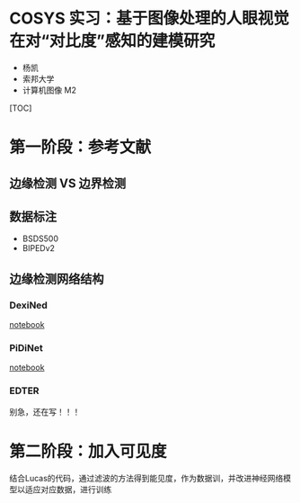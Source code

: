 # COSYS 实习：基于图像处理的人眼视觉在对“对比度”感知的建模研究

- 杨凯
- 索邦大学
- 计算机图像 M2

[TOC]

# 第一阶段：参考文献

## 边缘检测 VS 边界检测

## 数据标注

- BSDS500
- BIPEDv2

## 边缘检测网络结构

### DexiNed

[notebook](./DexiNed/main.ipynb)

### PiDiNet

[notebook](./PiDiNet/pidinet-master/index.ipynb)

### EDTER

别急，还在写！！！

# 第二阶段：加入可见度

结合Lucas的代码，通过滤波的方法得到能见度，作为数据训，并改进神经网络模型以适应对应数据，进行训练